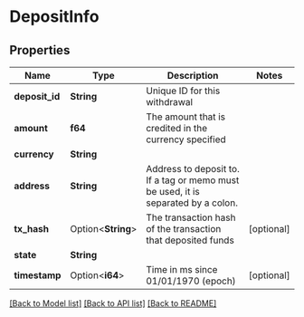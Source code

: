 # DepositInfo

## Properties

Name | Type | Description | Notes
------------ | ------------- | ------------- | -------------
**deposit_id** | **String** | Unique ID for this withdrawal | 
**amount** | **f64** | The amount that is credited in the currency specified | 
**currency** | **String** |  | 
**address** | **String** | Address to deposit to. If a tag or memo must be used, it is separated by a colon. | 
**tx_hash** | Option<**String**> | The transaction hash of the transaction that deposited funds | [optional]
**state** | **String** |  | 
**timestamp** | Option<**i64**> | Time in ms since 01/01/1970 (epoch) | [optional]

[[Back to Model list]](../README.md#documentation-for-models) [[Back to API list]](../README.md#documentation-for-api-endpoints) [[Back to README]](../README.md)


